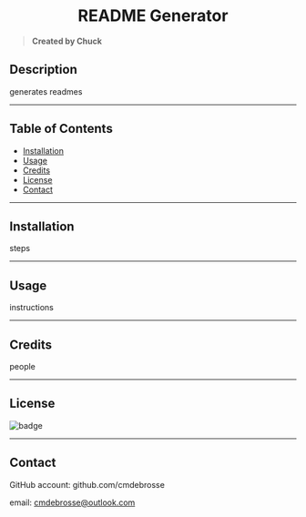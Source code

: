 
  <h1 align="center">README Generator</h1>

  > **Created by Chuck**

  ## Description
  generates readmes

  ---

  ## Table of Contents
  - [Installation](#installation)
  - [Usage](#usage)
  - [Credits](#credits)
  - [License](#license)
  - [Contact](#contact)

  ---

  ## Installation
  steps

  ---

  ## Usage
  instructions

  ---

  ## Credits
  people

  ---

  ## License
  ![badge](https://img.shields.io/badge/GPLv2-license-blue)
  
  ---

  ## Contact
  GitHub account: github.com/cmdebrosse

  email: cmdebrosse@outlook.com